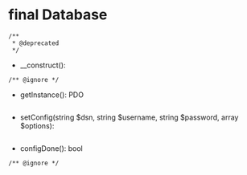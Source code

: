# final Database
```
/**
 * @deprecated
 */
```
- __construct(): 
```
/** @ignore */
```
- getInstance(): PDO
```

```
- setConfig(string $dsn, string $username, string $password, array $options): 
```

```
- configDone(): bool
```
/** @ignore */
```

